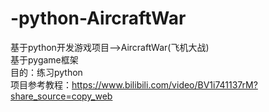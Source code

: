 # -python-AircraftWar
基于python开发游戏项目-->AircraftWar(飞机大战)    
基于pygame框架  
目的：练习python  
项目参考教程：<https://www.bilibili.com/video/BV1i741137rM?share_source=copy_web>
